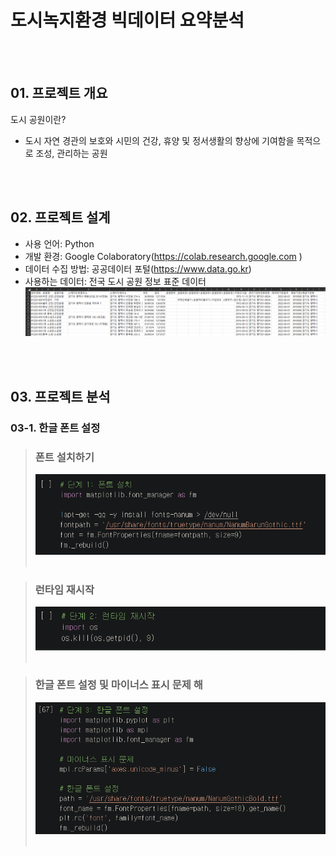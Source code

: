 # 도시녹지환경 빅데이터 요약분석

<br/><br/>
## 01. 프로젝트 개요

도시 공원이란? 
- 도시 자연 경관의 보호와 시민의 건강, 휴양 및 정서생활의 향상에 기여함을 목적으로 조성, 관리하는 공원

<br/><br/>
## 02. 프로젝트 설계

- 사용 언어: Python
- 개발 환경: Google Colaboratory(https://colab.research.google.com )
- 데이터 수집 방법: 공공데이터 포털(https://www.data.go.kr)
- 사용하는 데이터: 전국 도시 공원 정보 표준 데이터
  <img width="700" height="" src="./image/dataset.png"/>

<br/><br/>
## 03. 프로젝트 분석

### 03-1. 한글 폰트 설정

> ### 폰트 설치하기 <br/>
> <img width="" height="" src="./image/03-1-1.png"/>  <br/><br/>

> ### 런타임 재시작 <br/>
> <img width="" height="" src="./image/03-1-2.png"/>  <br/><br/>

> ### 한글 폰트 설정 및 마이너스 표시 문제 해 <br/>
> <img width="" height="" src="./image/03-1-3.png"/>  <br/><br/>

